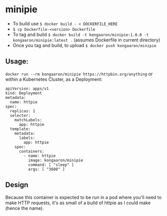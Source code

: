 # minipie

* To build use `$ docker build - < DOCKERFILE_HERE`
* `$ cp Dockerfile-<version> Dockerfile`
* To tag and build `$ docker build -t kongaaron/minipie:1.0.0 -t kongaaron/minipie:latest .` (assumes Dockerfile in current directory)
* Once you tag and build, to upload `$ docker push kongaaron/minipie`

## Usage:
`docker run --rm kongaaron/minipie https://httpbin.org/anything`
or within a Kubernetes Cluster, as a Deployment:

```
apiVersion: apps/v1
kind: Deployment
metadata:
  name: httpie
spec:
  replicas: 1
  selector:
    matchLabels:
      app: httpie
  template:
    metadata:
      labels:
        app: httpie
    spec:
      containers:
        - name: httpie
          image: kongaaron/minipie
          command: [ "sleep" ]
          args: [ "3600" ]
```


## Design
Because this container is expected to be run in a pod where you'll need to make HTTP requests, it's as small of a build of httpie as I could make (hence the name).
